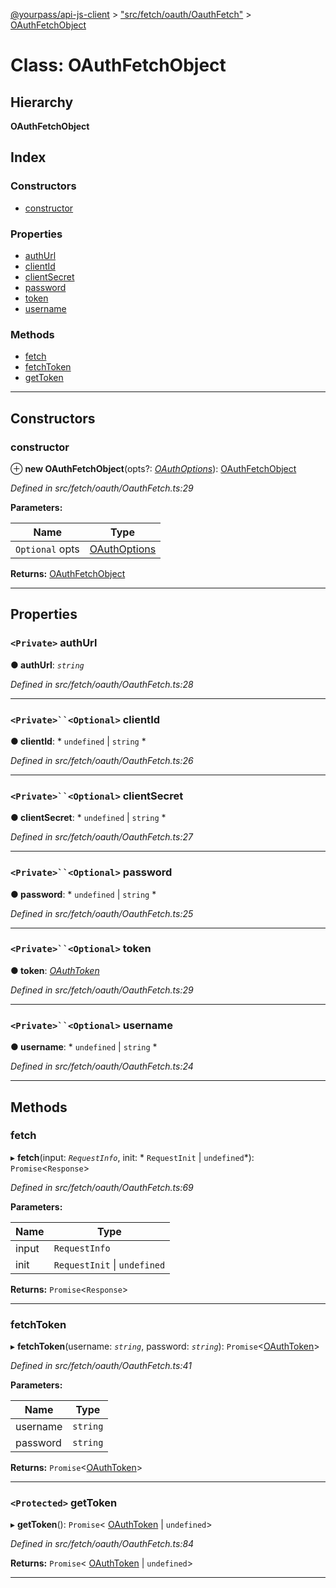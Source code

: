 [@yourpass/api-js-client](../README.md) > ["src/fetch/oauth/OauthFetch"](../modules/_src_fetch_oauth_oauthfetch_.md) > [OAuthFetchObject](../classes/_src_fetch_oauth_oauthfetch_.oauthfetchobject.md)

# Class: OAuthFetchObject

## Hierarchy

**OAuthFetchObject**

## Index

### Constructors

* [constructor](_src_fetch_oauth_oauthfetch_.oauthfetchobject.md#constructor)

### Properties

* [authUrl](_src_fetch_oauth_oauthfetch_.oauthfetchobject.md#authurl)
* [clientId](_src_fetch_oauth_oauthfetch_.oauthfetchobject.md#clientid)
* [clientSecret](_src_fetch_oauth_oauthfetch_.oauthfetchobject.md#clientsecret)
* [password](_src_fetch_oauth_oauthfetch_.oauthfetchobject.md#password)
* [token](_src_fetch_oauth_oauthfetch_.oauthfetchobject.md#token)
* [username](_src_fetch_oauth_oauthfetch_.oauthfetchobject.md#username)

### Methods

* [fetch](_src_fetch_oauth_oauthfetch_.oauthfetchobject.md#fetch)
* [fetchToken](_src_fetch_oauth_oauthfetch_.oauthfetchobject.md#fetchtoken)
* [getToken](_src_fetch_oauth_oauthfetch_.oauthfetchobject.md#gettoken)

---

## Constructors

<a id="constructor"></a>

###  constructor

⊕ **new OAuthFetchObject**(opts?: *[OAuthOptions](../interfaces/_src_fetch_oauth_oauthfetch_.oauthoptions.md)*): [OAuthFetchObject](_src_fetch_oauth_oauthfetch_.oauthfetchobject.md)

*Defined in src/fetch/oauth/OauthFetch.ts:29*

**Parameters:**

| Name | Type |
| ------ | ------ |
| `Optional` opts | [OAuthOptions](../interfaces/_src_fetch_oauth_oauthfetch_.oauthoptions.md) |

**Returns:** [OAuthFetchObject](_src_fetch_oauth_oauthfetch_.oauthfetchobject.md)

___

## Properties

<a id="authurl"></a>

### `<Private>` authUrl

**● authUrl**: *`string`*

*Defined in src/fetch/oauth/OauthFetch.ts:28*

___
<a id="clientid"></a>

### `<Private>``<Optional>` clientId

**● clientId**: * `undefined` &#124; `string`
*

*Defined in src/fetch/oauth/OauthFetch.ts:26*

___
<a id="clientsecret"></a>

### `<Private>``<Optional>` clientSecret

**● clientSecret**: * `undefined` &#124; `string`
*

*Defined in src/fetch/oauth/OauthFetch.ts:27*

___
<a id="password"></a>

### `<Private>``<Optional>` password

**● password**: * `undefined` &#124; `string`
*

*Defined in src/fetch/oauth/OauthFetch.ts:25*

___
<a id="token"></a>

### `<Private>``<Optional>` token

**● token**: *[OAuthToken](_src_fetch_oauth_oauthtoken_.oauthtoken.md)*

*Defined in src/fetch/oauth/OauthFetch.ts:29*

___
<a id="username"></a>

### `<Private>``<Optional>` username

**● username**: * `undefined` &#124; `string`
*

*Defined in src/fetch/oauth/OauthFetch.ts:24*

___

## Methods

<a id="fetch"></a>

###  fetch

▸ **fetch**(input: *`RequestInfo`*, init: * `RequestInit` &#124; `undefined`*): `Promise`<`Response`>

*Defined in src/fetch/oauth/OauthFetch.ts:69*

**Parameters:**

| Name | Type |
| ------ | ------ |
| input | `RequestInfo` |
| init |  `RequestInit` &#124; `undefined`|

**Returns:** `Promise`<`Response`>

___
<a id="fetchtoken"></a>

###  fetchToken

▸ **fetchToken**(username: *`string`*, password: *`string`*): `Promise`<[OAuthToken](_src_fetch_oauth_oauthtoken_.oauthtoken.md)>

*Defined in src/fetch/oauth/OauthFetch.ts:41*

**Parameters:**

| Name | Type |
| ------ | ------ |
| username | `string` |
| password | `string` |

**Returns:** `Promise`<[OAuthToken](_src_fetch_oauth_oauthtoken_.oauthtoken.md)>

___
<a id="gettoken"></a>

### `<Protected>` getToken

▸ **getToken**(): `Promise`< [OAuthToken](_src_fetch_oauth_oauthtoken_.oauthtoken.md) &#124; `undefined`>

*Defined in src/fetch/oauth/OauthFetch.ts:84*

**Returns:** `Promise`< [OAuthToken](_src_fetch_oauth_oauthtoken_.oauthtoken.md) &#124; `undefined`>

___

